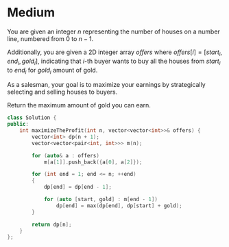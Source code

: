 # Medium

You are given an integer $n$ representing the number of houses on a number line, numbered from $0$ to $n - 1$.

Additionally, you are given a 2D integer array $offers$ where $offers[i] = [start_i, end_i, gold_i]$, indicating that $i$-th buyer wants to buy all the houses from $start_i$ to $end_i$ for $gold_i$ amount of gold.

As a salesman, your goal is to maximize your earnings by strategically selecting and selling houses to buyers.

Return the maximum amount of gold you can earn.

```cpp
class Solution {
public:
    int maximizeTheProfit(int n, vector<vector<int>>& offers) {
        vector<int> dp(n + 1);
        vector<vector<pair<int, int>>> m(n);

        for (auto& a : offers)
            m[a[1]].push_back({a[0], a[2]});

        for (int end = 1; end <= n; ++end)
        {
            dp[end] = dp[end - 1];

            for (auto [start, gold] : m[end - 1])
                dp[end] = max(dp[end], dp[start] + gold);
        }

        return dp[n];
    }
};
```
